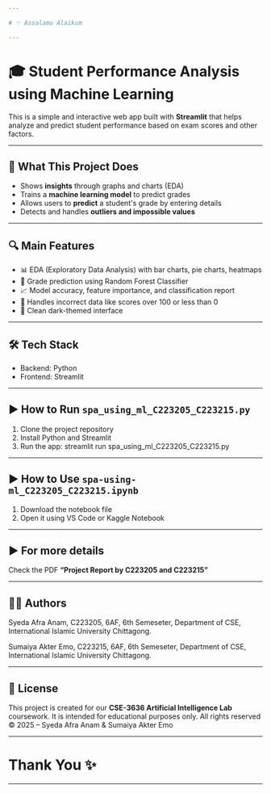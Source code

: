 ```yaml
---

# ✨ Assalamu Alaikum 

---
```


# 🎓 Student Performance Analysis using Machine Learning

This is a simple and interactive web app built with **Streamlit** that helps analyze and predict student performance based on exam scores and other factors.

---

## 📌 What This Project Does

* Shows **insights** through graphs and charts (EDA)
* Trains a **machine learning model** to predict grades
* Allows users to **predict** a student's grade by entering details
* Detects and handles **outliers and impossible values**

---

## 🔍 Main Features

* 📊 EDA (Exploratory Data Analysis) with bar charts, pie charts, heatmaps
* 🤖 Grade prediction using Random Forest Classifier
* 📈 Model accuracy, feature importance, and classification report
* 🧪 Handles incorrect data like scores over 100 or less than 0
* 🎨 Clean dark-themed interface

---

## 🛠️ Tech Stack

* Backend: Python
* Frontend: Streamlit

---

## ▶️ How to Run `spa_using_ml_C223205_C223215.py`

1. Clone the project repository
2. Install Python and Streamlit
3. Run the app:
   streamlit run spa\_using\_ml\_C223205\_C223215.py

---

## ▶️ How to Use `spa-using-ml_C223205_C223215.ipynb`

1. Download the notebook file
2. Open it using VS Code or Kaggle Notebook

---

## ▶️ For more details

Check the PDF **“Project Report by C223205 and C223215”**

---

## 🙋‍♀️ Authors

 Syeda Afra Anam,
 C223205,
 6AF, 6th Semeseter,
 Department of CSE,
 International Islamic University Chittagong.


 Sumaiya Akter Emo,
 C223215,
 6AF, 6th Semeseter,
 Department of CSE,
 International Islamic University Chittagong.

---

## 📄 License

This project is created for our **CSE-3636 Artificial Intelligence Lab** coursework.
It is intended for educational purposes only.
All rights reserved ©️ 2025 – Syeda Afra Anam & Sumaiya Akter Emo

---

# Thank You ✨

---

